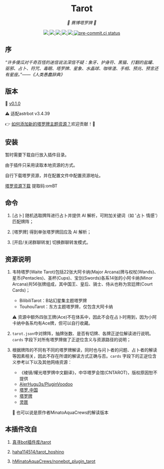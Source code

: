 <div align="center">

# Tarot

_🔮 赛博塔罗牌 🔮_

</div>

<p align="center">

  <a href="https://github.com/MinatoAquaCrews/nonebot_plugin_tarot/blob/master/LICENSE">
    <img src="https://img.shields.io/github/license/MinatoAquaCrews/nonebot_plugin_tarot?color=blue">
  </a>

  <a href="https://github.com/nonebot/nonebot2">
    <img src="https://img.shields.io/badge/nonebot2-2.0.0b3+-green">
  </a>

  <a href="https://github.com/MinatoAquaCrews/nonebot_plugin_tarot/releases/tag/v0.4.0.post4">
    <img src="https://img.shields.io/github/v/release/MinatoAquaCrews/nonebot_plugin_tarot?color=orange">
  </a>

  <a href="https://www.codefactor.io/repository/github/MinatoAquaCrews/nonebot_plugin_tarot">
    <img src="https://img.shields.io/codefactor/grade/github/MinatoAquaCrews/nonebot_plugin_tarot/master?color=red">
  </a>

  <a href="https://github.com/MinatoAquaCrews/nonebot_plugin_tarot">
    <img src="https://img.shields.io/pypi/dm/nonebot_plugin_tarot">
  </a>

  <a href="https://results.pre-commit.ci/latest/github/MinatoAquaCrews/nonebot_plugin_tarot/master">
	<img src="https://results.pre-commit.ci/badge/github/MinatoAquaCrews/nonebot_plugin_tarot/master.svg" alt="pre-commit.ci status">
  </a>

</p>

## 序

_“许多傻瓜对千奇百怪的迷信说法深信不疑：象牙、护身符、黑猫、打翻的盐罐、驱邪、占卜、符咒、毒眼、塔罗牌、星象、水晶球、咖啡渣、手相、预兆、预言还有星座。”——《人类愚蠢辞典》_

## 版本

🧰 [v0.1.0](https://github.com/yzjmxy/astrbot_plugin_tarot)

⚠ 适配astrbot v3.4.39

👉 [如何添加新的塔罗牌主题资源？](./How-to-add-new-tarot-theme.md)欢迎贡献！🙏

## 安装

暂时需要下载自行放入插件目录。

由于插件只采用读取本地资源的方式。

自行下载塔罗资源，并在配置文件中配置资源地址。

[塔罗资源下载](https://www.123912.com/s/UQZ8Vv-uOLav?) 提取码:omBT

## 命令

1. [占卜] 随机选取牌阵进行占卜并提供 AI 解析，可附加关键词（如 '占卜 情感'）匹配牌阵；

2. [塔罗牌] 得到单张塔罗牌回应及 AI 解析；

3. [开启/关闭群聊转发] 切换群聊转发模式。

## 资源说明

1. 韦特塔罗(Waite Tarot)包括22张大阿卡纳(Major Arcana)牌与权杖(Wands)、星币(Pentacles)、圣杯(Cups)、宝剑(Swords)各系14张的小阿卡纳(Minor Arcana)共56张牌组成，其中国王、皇后、骑士、侍从也称为宫廷牌(Court Cards)；

   - BilibiliTarot：B站幻星集主题塔罗牌
   - TouhouTarot：东方主题塔罗牌，仅包含大阿卡纳

   ⚠ 资源中额外四张王牌(Ace)不在体系中，因此不会在占卜时用到，因为小阿卡纳中各系均有Ace牌，但可以自行收藏。

2. `tarot.json`中对牌阵，抽牌张数、是否有切牌、各牌正逆位解读进行说明。`cards` 字段下对所有塔罗牌做了正逆位含义与资源路径的说明；

3. 根据牌阵的不同有不同的塔罗牌解读，同时也与问卜者的问题、占卜者的解读等因素相关，因此不存在所谓的解读方式正确与否。`cards` 字段下的正逆位含义参考以下以及其他网络资源：

   - 《棱镜/耀光塔罗牌中文翻译》，中华塔罗会馆(CNTAROT)，版权原因恕不提供
   - [AlerHugu3s/PluginVoodoo](https://github.com/AlerHugu3s/PluginVoodoo/blob/master/data/PluginVoodoo/TarotData/Tarots.json)
   - [塔罗.中国](https://tarotchina.net/)
   - [塔罗牌](http://www.taluo.org/)
   - [灵匣](https://www.lnka.cn/)

   🤔 也可以说是原作者MinatoAquaCrews的解读版本

## 本插件改自

1. [真寻bot插件库/tarot](https://github.com/AkashiCoin/nonebot_plugins_zhenxun_bot)

2. [haha114514/tarot_hoshino](https://github.com/haha114514/tarot_hoshino)

3.  [hMinatoAquaCrews/nonebot_plugin_tarot](https://github.com/MinatoAquaCrews/nonebot_plugin_tarot)
